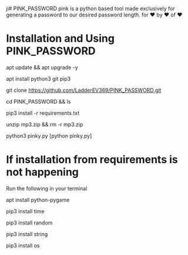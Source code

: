 ji# PINK_PASSWORD
pink is a python based tool made exclusively for generating a password to our desired password length.
for ❤️ 
by ❤️
of ❤️

# Installation and Using PINK_PASSWORD
apt update && apt upgrade -y

apt install python3 git pip3

git clone https://github.com/LadderEV369/PINK_PASSWORD.git

cd PINK_PASSWORD && ls

pip3 install -r requirements.txt

unzip mp3.zip && rm -r mp3.zip

python3 pinky.py [python pinky.py]

# If installation from requirements is not happening 
Run the following in your terminal

apt install python-pygame

pip3 install time

pip3 install random

pip3 install string

pip3 install os

